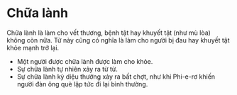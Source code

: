 # Chữa lành

Chữa lành là làm cho vết thương, bệnh tật hay khuyết tật (như mù lòa) không còn nữa.  Từ này cũng có nghĩa là làm cho người bị đau hay khuyết tật khỏe mạnh trở lại.
- Một người được chữa lành được làm cho khỏe.
- Sự chữa lành tự nhiên xảy ra từ từ.
- Sự chữa lành kỳ diệu thường xảy ra bất chợt, như khi Phi-e-rơ khiến người đàn ông què lập tức đi lại bình thường.


